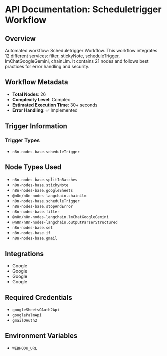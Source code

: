 # API Documentation: Scheduletrigger Workflow

## Overview
Automated workflow: Scheduletrigger Workflow. This workflow integrates 12 different services: filter, stickyNote, scheduleTrigger, lmChatGoogleGemini, chainLlm. It contains 21 nodes and follows best practices for error handling and security.

## Workflow Metadata
- **Total Nodes**: 26
- **Complexity Level**: Complex
- **Estimated Execution Time**: 30+ seconds
- **Error Handling**: ✅ Implemented

## Trigger Information
### Trigger Types
- `n8n-nodes-base.scheduleTrigger`

## Node Types Used
- `n8n-nodes-base.splitInBatches`
- `n8n-nodes-base.stickyNote`
- `n8n-nodes-base.googleSheets`
- `@n8n/n8n-nodes-langchain.chainLlm`
- `n8n-nodes-base.scheduleTrigger`
- `n8n-nodes-base.stopAndError`
- `n8n-nodes-base.filter`
- `@n8n/n8n-nodes-langchain.lmChatGoogleGemini`
- `@n8n/n8n-nodes-langchain.outputParserStructured`
- `n8n-nodes-base.set`
- `n8n-nodes-base.if`
- `n8n-nodes-base.gmail`

## Integrations
- Google
- Google
- Google
- Google

## Required Credentials
- `googleSheetsOAuth2Api`
- `googlePalmApi`
- `gmailOAuth2`

## Environment Variables
- `WEBHOOK_URL`
